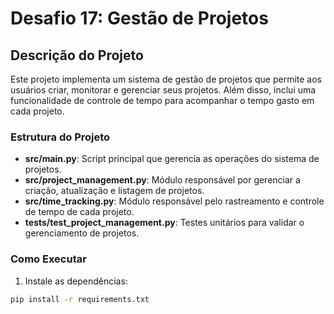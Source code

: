 # Desafio 17: Gestão de Projetos

## Descrição do Projeto

Este projeto implementa um sistema de gestão de projetos que permite aos usuários criar, monitorar e gerenciar seus projetos. Além disso, inclui uma funcionalidade de controle de tempo para acompanhar o tempo gasto em cada projeto.

### Estrutura do Projeto

- **src/main.py**: Script principal que gerencia as operações do sistema de projetos.
- **src/project_management.py**: Módulo responsável por gerenciar a criação, atualização e listagem de projetos.
- **src/time_tracking.py**: Módulo responsável pelo rastreamento e controle de tempo de cada projeto.
- **tests/test_project_management.py**: Testes unitários para validar o gerenciamento de projetos.

### Como Executar

1. Instale as dependências:

```bash
pip install -r requirements.txt
